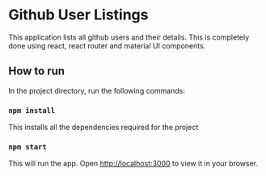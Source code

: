 # Github User Listings

This application lists all github users and their details.
This is completely done using react, react router and material UI components.

## How to run

In the project directory, run the following commands:

### `npm install`
This installs all the dependencies required for the project
### `npm start`
This will run the app.
Open [http://localhost:3000](http://localhost:3000) to view it in your browser.

